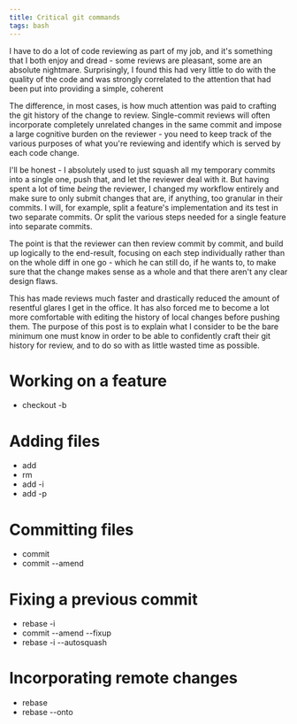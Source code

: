 ```yaml
---
title: Critical git commands
tags: bash
---
```

I have to do a lot of code reviewing as part of my job, and it's something that I both enjoy and dread - some reviews are pleasant, some are an absolute nightmare.
Surprisingly, I found this had very little to do with the quality of the code and was strongly correlated to the attention that had been put into providing a
simple, coherent

The difference, in most cases, is how much attention was paid to crafting the git history of the change to review. Single-commit reviews will often incorporate
completely unrelated changes in the same commit and impose a large cognitive burden on the reviewer - you need to keep track of the various purposes of what you're
reviewing and identify which is served by each code change.

I'll be honest - I absolutely used to just squash all my temporary commits into a single one, push that, and let the reviewer deal with it. But having spent a lot
of time *being* the reviewer, I changed my workflow entirely and make sure to only submit changes that are, if anything, too granular in their commits. I will,
for example, split a feature's implementation and its test in two separate commits. Or split the various steps needed for a single feature into separate commits.

The point is that the reviewer can then review commit by commit, and build up logically to the end-result, focusing on each step individually rather than on the
whole diff in one go - which he can still do, if he wants to, to make sure that the change makes sense as a whole and that there aren't any clear design flaws.

This has made reviews much faster and drastically reduced the amount of resentful glares I get in the office. It has also forced me to become a lot more comfortable
with editing the history of local changes before pushing them. The purpose of this post is to explain what I consider to be the bare minimum one must know in order
to be able to confidently craft their git history for review, and to do so with as little wasted time as possible.

<!--more-->

# Working on a feature

- checkout -b

# Adding files

- add
- rm
- add -i
- add -p

# Committing files

- commit
- commit --amend

# Fixing a previous commit

- rebase -i
- commit --amend --fixup
- rebase -i --autosquash

# Incorporating remote changes

- rebase
- rebase --onto
